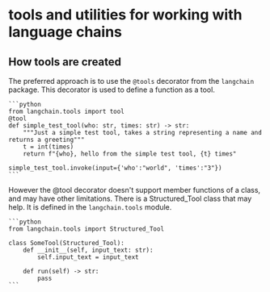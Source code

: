 
# tools and utilities for working with language chains

## How tools are created

The preferred approach is to use the `@tools` decorator from the `langchain` package. This decorator is used to define a function as a tool.
    
    ```python
    from langchain.tools import tool
    @tool
    def simple_test_tool(who: str, times: str) -> str:
        """Just a simple test tool, takes a string representing a name and returns a greeting"""
        t = int(times)
        return f"{who}, hello from the simple test tool, {t} times"
    
    simple_test_tool.invoke(input={'who':"world", 'times':"3"})
    ```

However the @tool decorator doesn't support member functions of a class, and may have other limitations. 
There is a Structured_Tool class that may help. It is defined in the `langchain.tools` module.

    ```python
    from langchain.tools import Structured_Tool
    
    class SomeTool(Structured_Tool):
        def __init__(self, input_text: str):
            self.input_text = input_text

        def run(self) -> str:
            pass
    ```